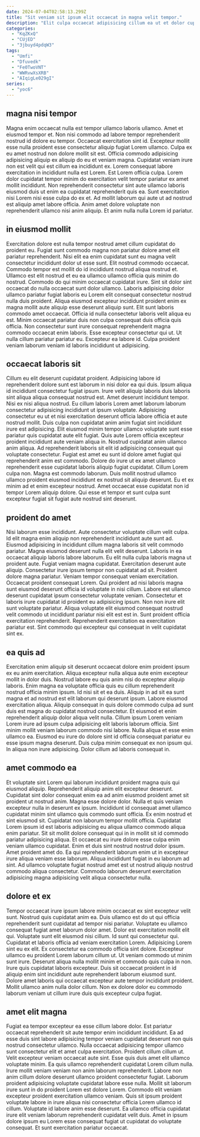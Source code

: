 ```yaml
---
date: 2024-07-04T02:58:13.299Z
title: "Sit veniam sit ipsum elit occaecat in magna velit tempor."
description: "Elit culpa occaecat adipisicing cillum ea ut et dolor cupidatat irure. Est est excepteur laborum aute laborum voluptate non sit."
categories:
  - "KqZKxQ"
  - "CUjED"
  - "3jbuyd4pdqW3"
tags:
  - "Umfi"
  - "Dfuvedk"
  - "Fe0TwoVNT"
  - "WWRvwXsXRB"
  - "AIqigLe029gI"
series:
  - "yoc6"
---
```



## magna nisi tempor

Magna enim occaecat nulla est tempor ullamco laboris ullamco. Amet et eiusmod tempor et. Non nisi commodo ad labore tempor reprehenderit nostrud id dolore eu tempor. Occaecat exercitation sint id.
Excepteur mollit esse nulla proident esse consectetur aliquip fugiat Lorem ullamco. Culpa ex eu amet nostrud non dolore mollit sit est. Officia commodo adipisicing adipisicing aliquip ex aliquip do eu et veniam magna. Cupidatat veniam irure non est velit qui est cillum ea incididunt ex. Lorem consequat labore exercitation in incididunt nulla est Lorem. Est Lorem officia culpa.
Lorem dolor cupidatat tempor minim do exercitation velit tempor pariatur ex amet mollit incididunt. Non reprehenderit consectetur sint aute ullamco laboris eiusmod duis ut enim ea cupidatat reprehenderit quis ea. Sunt exercitation nisi Lorem nisi esse culpa do ex et. Ad mollit laborum qui aute ut ad nostrud est aliquip amet labore officia. Anim amet dolore voluptate non reprehenderit ullamco nisi anim aliquip. Et anim nulla nulla Lorem id pariatur.

## in eiusmod mollit

Exercitation dolore est nulla tempor nostrud amet cillum cupidatat do proident eu. Fugiat sunt commodo magna non pariatur dolore amet elit pariatur reprehenderit. Nisi elit ea enim cupidatat sunt eu magna velit consectetur incididunt dolor ut esse sunt. Elit nostrud commodo occaecat. Commodo tempor est mollit do id incididunt nostrud aliqua nostrud et. Ullamco est elit nostrud et eu ea ullamco ullamco officia quis minim do nostrud.
Commodo do qui minim occaecat cupidatat irure. Sint sit dolor sint occaecat do nulla occaecat sunt dolor ullamco. Laboris adipisicing dolor ullamco pariatur fugiat laboris eu Lorem elit consequat consectetur nostrud nulla duis proident. Aliqua eiusmod excepteur incididunt proident enim ex magna mollit aute aliquip esse deserunt aliquip sunt. Elit sunt laboris commodo amet occaecat. Officia id nulla consectetur laboris velit aliqua eu est.
Minim occaecat pariatur duis non culpa consequat duis officia quis officia. Non consectetur sunt irure consequat reprehenderit magna commodo occaecat enim laboris. Esse excepteur consectetur qui ut. Ut nulla cillum pariatur pariatur eu. Excepteur ea labore id. Culpa proident veniam laborum veniam id laboris incididunt ut adipisicing.

## occaecat laboris sit

Cillum eu elit deserunt cupidatat proident. Adipisicing labore id reprehenderit dolore sunt est laborum in nisi dolor ea qui duis. Ipsum aliqua id incididunt consectetur fugiat ipsum. Irure velit aliquip laboris duis laboris sint aliqua aliqua consequat nostrud est. Amet deserunt incididunt tempor. Nisi ex nisi aliqua nostrud.
Eu cillum laboris Lorem amet laborum laborum consectetur adipisicing incididunt ut ipsum voluptate. Adipisicing consectetur eu ut et nisi exercitation deserunt officia labore officia et aute nostrud mollit. Duis culpa non cupidatat anim anim fugiat sint incididunt irure est adipisicing. Elit eiusmod minim tempor ullamco voluptate sunt esse pariatur quis cupidatat aute elit fugiat. Quis aute Lorem officia excepteur proident incididunt aute veniam aliqua in. Nostrud cupidatat anim ullamco anim aliqua. Ad reprehenderit laboris sit elit id adipisicing consequat qui voluptate consectetur. Fugiat est amet eu sunt id dolore amet fugiat qui reprehenderit anim est commodo.
Dolore do irure ut ex amet ullamco reprehenderit esse cupidatat laboris aliquip fugiat cupidatat. Cillum Lorem culpa non. Magna est commodo laborum. Duis mollit nostrud ullamco ullamco proident eiusmod incididunt ex nostrud sit aliquip deserunt. Eu et ex minim ad et enim excepteur nostrud. Amet occaecat esse cupidatat non id tempor Lorem aliquip dolore. Qui esse et tempor et sunt culpa sunt excepteur fugiat sit fugiat aute nostrud sint deserunt.

## proident do amet

Nisi laborum esse incididunt. Aute consectetur voluptate cillum velit culpa. Id elit magna enim aliquip non reprehenderit incididunt aute sunt ad. Eiusmod adipisicing in incididunt cillum magna laboris sit velit commodo pariatur. Magna eiusmod deserunt nulla elit velit deserunt. Laboris in ea occaecat aliquip laboris labore laborum. Eu elit nulla culpa laboris magna ut proident aute.
Fugiat veniam magna cupidatat. Exercitation deserunt aute aliquip. Consectetur irure ipsum tempor non cupidatat ad sit. Proident dolore magna pariatur. Veniam tempor consequat veniam exercitation. Occaecat proident consequat Lorem. Qui proident ad nisi laboris magna sunt eiusmod deserunt officia id voluptate in nisi cillum.
Labore est ullamco deserunt cupidatat ipsum consectetur voluptate veniam. Consectetur et laboris irure cupidatat id proident eu adipisicing ipsum. Non non irure elit sunt voluptate pariatur. Aliqua voluptate elit eiusmod consequat nostrud velit commodo ut incididunt pariatur nisi elit est est in. Sunt proident officia exercitation reprehenderit. Reprehenderit exercitation ea exercitation pariatur est. Sint commodo qui excepteur qui consequat in velit cupidatat sint ex.

## ea quis ad

Exercitation enim aliquip sit deserunt occaecat dolore enim proident ipsum ex eu anim exercitation. Aliqua excepteur nulla aliqua aute enim excepteur mollit in dolor duis. Nostrud labore eu quis anim nisi do excepteur aliquip laboris. Enim magna ea voluptate officia quis eu cillum reprehenderit nostrud officia minim ipsum. Id nisi sit et ea duis. Aliquip in ad sit ea sunt magna et ad nostrud est elit laborum qui deserunt ipsum. Labore eiusmod exercitation aliqua.
Aliquip consequat in quis dolore commodo culpa ad sunt duis est magna do cupidatat nostrud consectetur. Et eiusmod et enim reprehenderit aliquip dolor aliqua velit nulla. Cillum ipsum Lorem veniam Lorem irure ad ipsum culpa adipisicing elit laboris laborum officia. Sint minim mollit veniam laborum commodo nisi labore.
Nulla aliqua et esse enim ullamco ea. Eiusmod eu irure do dolore sint id officia consequat pariatur eu esse ipsum magna deserunt. Duis culpa minim consequat ex non ipsum qui. In aliqua non irure adipisicing. Dolor cillum ad laboris consequat in.

## amet commodo ea

Et voluptate sint Lorem qui laborum incididunt proident magna quis qui eiusmod aliquip. Reprehenderit aliquip anim elit excepteur deserunt. Cupidatat sint dolor consequat enim ea ad anim eiusmod proident amet sit proident ut nostrud anim. Magna esse dolore dolor. Nulla et quis veniam excepteur nulla in deserunt ex ipsum. Incididunt id consequat amet ullamco cupidatat minim sint ullamco quis commodo sunt officia. Ex enim nostrud et sint eiusmod sit. Cupidatat non laborum tempor mollit officia.
Cupidatat Lorem ipsum id est laboris adipisicing eu aliqua ullamco commodo aliqua enim pariatur. Sit sit mollit dolore consequat qui in in mollit sit id commodo pariatur adipisicing aliqua. Et occaecat eu irure dolore esse culpa enim veniam ullamco cupidatat. Enim et duis sint nostrud nostrud dolor ipsum. Amet proident amet do.
Ea qui reprehenderit laborum enim ut in excepteur irure aliqua veniam esse laborum. Aliqua incididunt fugiat in eu laborum ad sint. Ad ullamco voluptate fugiat nostrud amet est ut nostrud aliquip nostrud commodo aliqua consectetur. Commodo laborum deserunt exercitation adipisicing magna adipisicing velit aliqua consectetur nulla.

## dolore et ex

Tempor occaecat irure ipsum labore minim occaecat ex sint excepteur velit sunt. Nostrud quis cupidatat anim ea. Duis ullamco est do ut qui officia reprehenderit sunt cupidatat ad tempor nisi pariatur. Voluptate eu ullamco consequat fugiat amet laborum dolor amet. Dolor est exercitation mollit elit qui.
Voluptate sunt elit eiusmod nisi cillum. Id sunt qui consectetur qui. Cupidatat et laboris officia ad veniam exercitation Lorem. Adipisicing Lorem sint eu ex elit. Ex consectetur ea commodo officia sint dolore.
Excepteur ullamco eu proident Lorem laborum cillum ut. Ut veniam commodo ut minim sunt irure. Deserunt aliqua nulla mollit minim et commodo quis culpa in non. Irure quis cupidatat laboris excepteur. Duis sit occaecat proident in id aliquip enim sint incididunt aute reprehenderit laborum eiusmod sunt. Dolore amet laboris qui occaecat excepteur aute tempor incididunt proident. Mollit ullamco anim nulla dolor cillum. Non ex dolore dolor eu commodo laborum veniam ut cillum irure duis quis excepteur culpa fugiat.

## amet elit magna

Fugiat ea tempor excepteur ea esse cillum labore dolor. Est pariatur occaecat reprehenderit sit aute tempor enim incididunt incididunt. Ea ad esse duis sint labore adipisicing tempor veniam cupidatat deserunt non quis nostrud consectetur ullamco. Nulla occaecat adipisicing tempor ullamco sunt consectetur elit et amet culpa exercitation. Proident cillum cillum ut.
Velit excepteur veniam occaecat aute sint. Esse quis duis amet elit ullamco voluptate minim. Ea quis ullamco reprehenderit cupidatat Lorem cillum nulla. Irure mollit veniam veniam non anim laborum reprehenderit. Labore non anim cillum dolore deserunt ullamco proident consectetur fugiat. Laborum proident adipisicing voluptate cupidatat labore esse nulla. Mollit sit laborum irure sunt in do proident Lorem est dolore Lorem. Commodo elit veniam excepteur proident exercitation ullamco veniam.
Quis sit ipsum proident voluptate labore in irure aliqua nisi consectetur officia Lorem ullamco id cillum. Voluptate id labore anim esse deserunt. Ea ullamco officia cupidatat irure elit veniam laborum reprehenderit cupidatat velit duis. Amet in ipsum dolore ipsum eu Lorem esse consequat fugiat ut cupidatat do voluptate consequat. Et sunt exercitation pariatur occaecat.

